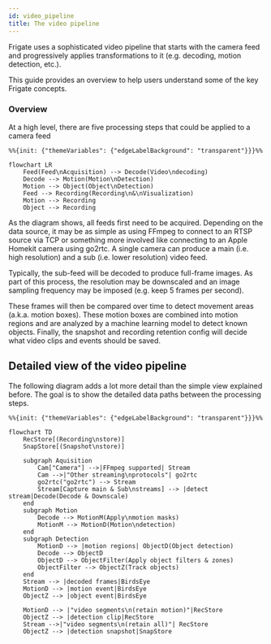 ```yaml
---
id: video_pipeline
title: The video pipeline
---
```

Frigate uses a sophisticated video pipeline that starts with the camera feed and progressively applies transformations to it (e.g. decoding, motion detection, etc.).

This guide provides an overview to help users understand some of the key Frigate concepts.

### Overview

At a high level, there are five processing steps that could be applied to a camera feed 

```mermaid
%%{init: {"themeVariables": {"edgeLabelBackground": "transparent"}}}%%

flowchart LR
    Feed(Feed\nAcquisition) --> Decode(Video\ndecoding)
    Decode --> Motion(Motion\nDetection)
    Motion --> Object(Object\nDetection)
    Feed --> Recording(Recording\n&\nVisualization)
    Motion --> Recording
    Object --> Recording
```
As the diagram shows, all feeds first need to be acquired. Depending on the data source, it may be as simple as using FFmpeg to connect to an RTSP source via TCP or something more involved like connecting to an Apple Homekit camera using go2rtc. A single camera can produce a main (i.e. high resolution) and a sub (i.e. lower resolution) video feed. 

Typically, the sub-feed will be decoded to produce full-frame images. As part of this process, the resolution may be downscaled and an image sampling frequency may be imposed (e.g. keep 5 frames per second). 

These frames will then be compared over time to detect movement areas (a.k.a. motion boxes). These motion boxes are combined into motion regions and are analyzed by a machine learning model to detect known objects. Finally, the snapshot and recording retention config will decide what video clips and events should be saved.

## Detailed view of the video pipeline

The following diagram adds a lot more detail than the simple view explained before. The goal is to show the detailed data paths between the processing steps.

```mermaid
%%{init: {"themeVariables": {"edgeLabelBackground": "transparent"}}}%%

flowchart TD
    RecStore[(Recording\nstore)]
    SnapStore[(Snapshot\nstore)]

    subgraph Aquisition
        Cam["Camera"] -->|FFmpeg supported| Stream
        Cam -->|"Other streaming\nprotocols"| go2rtc
        go2rtc("go2rtc") --> Stream
        Stream[Capture main & Sub\nstreams] --> |detect stream|Decode(Decode & Downscale)
    end
    subgraph Motion
        Decode --> MotionM(Apply\nmotion masks)
        MotionM --> MotionD(Motion\ndetection)
    end
    subgraph Detection
        MotionD --> |motion regions| ObjectD(Object detection)
        Decode --> ObjectD
        ObjectD --> ObjectFilter(Apply object filters & zones)
        ObjectFilter --> ObjectZ(Track objects)
    end
    Stream --> |decoded frames|BirdsEye
    MotionD --> |motion event|BirdsEye
    ObjectZ --> |object event|BirdsEye

    MotionD --> |"video segments\n(retain motion)"|RecStore
    ObjectZ --> |detection clip|RecStore
    Stream -->|"video segments\n(retain all)"| RecStore
    ObjectZ --> |detection snapshot|SnapStore
```

